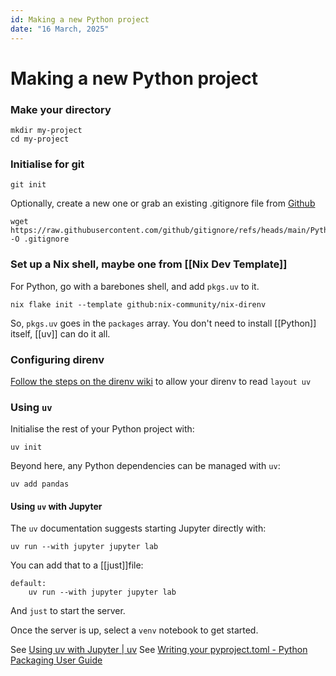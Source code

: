 ```yaml
---
id: Making a new Python project
date: "16 March, 2025"
---
```


# Making a new Python project

### Make your directory

```shell
mkdir my-project
cd my-project
```

### Initialise for git

```shell
git init
```

Optionally, create a new one or grab an existing .gitignore file from [Github](https://github.com/github/gitignore)
```shell
wget https://raw.githubusercontent.com/github/gitignore/refs/heads/main/Python.gitignore -O .gitignore
```

### Set up a Nix shell, maybe one from [[Nix Dev Template]]

For Python, go with a barebones shell, and add `pkgs.uv` to it.
```shell
nix flake init --template github:nix-community/nix-direnv
```

So, `pkgs.uv` goes in the `packages` array.
You don't need to install [[Python]] itself, [[uv]] can do it all.

### Configuring direnv

[Follow the steps on the direnv wiki](https://github.com/direnv/direnv/wiki/Python#uv) to allow your direnv to read `layout uv`

### Using `uv`

Initialise the rest of your Python project with:
```shell
uv init
```

Beyond here, any Python dependencies can be managed with `uv`:
```shell
uv add pandas
```

#### Using `uv` with Jupyter

The `uv` documentation suggests starting Jupyter directly with:
```shell
uv run --with jupyter jupyter lab
```

You can add that to a [[just]]file:
```justfile
default:
    uv run --with jupyter jupyter lab
```

And `just` to start the server.

Once the server is up, select a `venv` notebook to get started.

See [Using uv with Jupyter | uv](https://docs.astral.sh/uv/guides/integration/jupyter/#using-jupyter-within-a-project)
See [Writing your pyproject.toml - Python Packaging User Guide](https://packaging.python.org/en/latest/guides/writing-pyproject-toml/#creating-executable-scripts)

